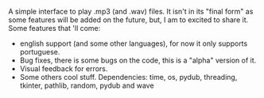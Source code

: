 A simple interface to play .mp3 (and .wav) files.
It isn't in its "final form" as some features will be added on the future, but, I am to excited to share it.
Some features that 'll come:
* english support (and some other languages), for now it only supports portuguese.
* Bug fixes, there is some bugs on the code, this is a "alpha" version of it.
* Visual feedback for errors.
* Some others cool stuff.
Dependencies: time, os, pydub, threading, tkinter, pathlib, random, pydub and wave
